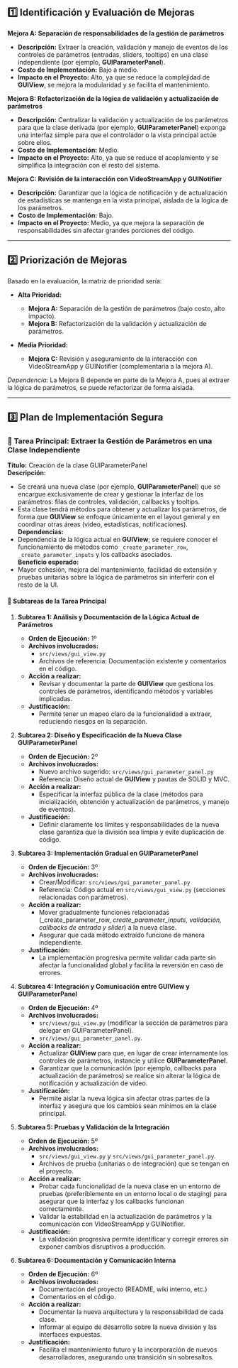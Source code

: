 ## 1️⃣ Identificación y Evaluación de Mejoras

**Mejora A: Separación de responsabilidades de la gestión de parámetros**  
- **Descripción:** Extraer la creación, validación y manejo de eventos de los controles de parámetros (entradas, sliders, tooltips) en una clase independiente (por ejemplo, **GUIParameterPanel**).  
- **Costo de Implementación:** Bajo a medio.  
- **Impacto en el Proyecto:** Alto, ya que se reduce la complejidad de **GUIView**, se mejora la modularidad y se facilita el mantenimiento.

**Mejora B: Refactorización de la lógica de validación y actualización de parámetros**  
- **Descripción:** Centralizar la validación y actualización de los parámetros para que la clase derivada (por ejemplo, **GUIParameterPanel**) exponga una interfaz simple para que el controlador o la vista principal actúe sobre ellos.  
- **Costo de Implementación:** Medio.  
- **Impacto en el Proyecto:** Alto, ya que se reduce el acoplamiento y se simplifica la integración con el resto del sistema.

**Mejora C: Revisión de la interacción con VideoStreamApp y GUINotifier**  
- **Descripción:** Garantizar que la lógica de notificación y de actualización de estadísticas se mantenga en la vista principal, aislada de la lógica de los parámetros.  
- **Costo de Implementación:** Bajo.  
- **Impacto en el Proyecto:** Medio, ya que mejora la separación de responsabilidades sin afectar grandes porciones del código.

---

## 2️⃣ Priorización de Mejoras

Basado en la evaluación, la matriz de prioridad sería:

- **Alta Prioridad:**  
  - **Mejora A:** Separación de la gestión de parámetros (bajo costo, alto impacto).  
  - **Mejora B:** Refactorización de la validación y actualización de parámetros.

- **Media Prioridad:**  
  - **Mejora C:** Revisión y aseguramiento de la interacción con VideoStreamApp y GUINotifier (complementaria a la mejora A).

*Dependencia:* La Mejora B depende en parte de la Mejora A, pues al extraer la lógica de parámetros, se puede refactorizar de forma aislada.

---

## 3️⃣ Plan de Implementación Segura

### 📌 **Tarea Principal: Extraer la Gestión de Parámetros en una Clase Independiente**

**Título:** Creación de la clase GUIParameterPanel  
**Descripción:**  
- Se creará una nueva clase (por ejemplo, **GUIParameterPanel**) que se encargue exclusivamente de crear y gestionar la interfaz de los parámetros: filas de controles, validación, callbacks y tooltips.  
- Esta clase tendrá métodos para obtener y actualizar los parámetros, de forma que **GUIView** se enfoque únicamente en el layout general y en coordinar otras áreas (video, estadísticas, notificaciones).  
**Dependencias:**  
- Dependencia de la lógica actual en **GUIView**; se requiere conocer el funcionamiento de métodos como `_create_parameter_row`, `_create_parameter_inputs` y los callbacks asociados.  
**Beneficio esperado:**  
- Mayor cohesión, mejora del mantenimiento, facilidad de extensión y pruebas unitarias sobre la lógica de parámetros sin interferir con el resto de la UI.

#### 🔹 **Subtareas de la Tarea Principal**

1. **Subtarea 1: Análisis y Documentación de la Lógica Actual de Parámetros**  
   - **Orden de Ejecución:** 1º  
   - **Archivos involucrados:**  
     - `src/views/gui_view.py`  
     - Archivos de referencia: Documentación existente y comentarios en el código.  
   - **Acción a realizar:**  
     - Revisar y documentar la parte de **GUIView** que gestiona los controles de parámetros, identificando métodos y variables implicadas.  
   - **Justificación:**  
     - Permite tener un mapeo claro de la funcionalidad a extraer, reduciendo riesgos en la separación.
   
2. **Subtarea 2: Diseño y Especificación de la Nueva Clase GUIParameterPanel**  
   - **Orden de Ejecución:** 2º  
   - **Archivos involucrados:**  
     - Nuevo archivo sugerido: `src/views/gui_parameter_panel.py`  
     - Referencia: Diseño actual de **GUIView** y pautas de SOLID y MVC.  
   - **Acción a realizar:**  
     - Especificar la interfaz pública de la clase (métodos para inicialización, obtención y actualización de parámetros, y manejo de eventos).  
   - **Justificación:**  
     - Definir claramente los límites y responsabilidades de la nueva clase garantiza que la división sea limpia y evite duplicación de código.

3. **Subtarea 3: Implementación Gradual en GUIParameterPanel**  
   - **Orden de Ejecución:** 3º  
   - **Archivos involucrados:**  
     - Crear/Modificar: `src/views/gui_parameter_panel.py`  
     - Referencia: Código actual en `src/views/gui_view.py` (secciones relacionadas con parámetros).  
   - **Acción a realizar:**  
     - Mover gradualmente funciones relacionadas (_create_parameter_row, _create_parameter_inputs, validación, callbacks de entrada y slider_) a la nueva clase.  
     - Asegurar que cada método extraído funcione de manera independiente.  
   - **Justificación:**  
     - La implementación progresiva permite validar cada parte sin afectar la funcionalidad global y facilita la reversión en caso de errores.

4. **Subtarea 4: Integración y Comunicación entre GUIView y GUIParameterPanel**  
   - **Orden de Ejecución:** 4º  
   - **Archivos involucrados:**  
     - `src/views/gui_view.py` (modificar la sección de parámetros para delegar en GUIParameterPanel).  
     - `src/views/gui_parameter_panel.py`.  
   - **Acción a realizar:**  
     - Actualizar **GUIView** para que, en lugar de crear internamente los controles de parámetros, instancie y utilice **GUIParameterPanel**.  
     - Garantizar que la comunicación (por ejemplo, callbacks para actualización de parámetros) se realice sin alterar la lógica de notificación y actualización de video.  
   - **Justificación:**  
     - Permite aislar la nueva lógica sin afectar otras partes de la interfaz y asegura que los cambios sean mínimos en la clase principal.

5. **Subtarea 5: Pruebas y Validación de la Integración**  
   - **Orden de Ejecución:** 5º  
   - **Archivos involucrados:**  
     - `src/views/gui_view.py` y `src/views/gui_parameter_panel.py`.  
     - Archivos de prueba (unitarias o de integración) que se tengan en el proyecto.  
   - **Acción a realizar:**  
     - Probar cada funcionalidad de la nueva clase en un entorno de pruebas (preferiblemente en un entorno local o de staging) para asegurar que la interfaz y los callbacks funcionan correctamente.  
     - Validar la estabilidad en la actualización de parámetros y la comunicación con VideoStreamApp y GUINotifier.  
   - **Justificación:**  
     - La validación progresiva permite identificar y corregir errores sin exponer cambios disruptivos a producción.

6. **Subtarea 6: Documentación y Comunicación Interna**  
   - **Orden de Ejecución:** 6º  
   - **Archivos involucrados:**  
     - Documentación del proyecto (README, wiki interno, etc.)  
     - Comentarios en el código.  
   - **Acción a realizar:**  
     - Documentar la nueva arquitectura y la responsabilidad de cada clase.  
     - Informar al equipo de desarrollo sobre la nueva división y las interfaces expuestas.  
   - **Justificación:**  
     - Facilita el mantenimiento futuro y la incorporación de nuevos desarrolladores, asegurando una transición sin sobresaltos.
